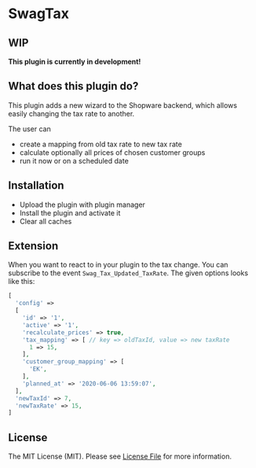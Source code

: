 # SwagTax

## WIP

**This plugin is currently in development!**

## What does this plugin do?

This plugin adds a new wizard to the Shopware backend, which allows easily changing the tax rate to another.

The user can

* create a mapping from old tax rate to new tax rate
* calculate optionally all prices of chosen customer groups
* run it now or on a scheduled date

## Installation

* Upload the plugin with plugin manager
* Install the plugin and activate it
* Clear all caches

## Extension

When you want to react to in your plugin to the tax change. You can subscribe to the event `Swag_Tax_Updated_TaxRate`. The given options looks like this:

```php
[
  'config' => 
  [
    'id' => '1',
    'active' => '1',
    'recalculate_prices' => true,
    'tax_mapping' => [ // key => oldTaxId, value => new taxRate
      1 => 15,
    ],
    'customer_group_mapping' => [
      'EK',
    ],
    'planned_at' => '2020-06-06 13:59:07',
  ],
  'newTaxId' => 7,
  'newTaxRate' => 15,
]
```

## License

The MIT License (MIT). Please see [License File](LICENSE.md) for more information.
